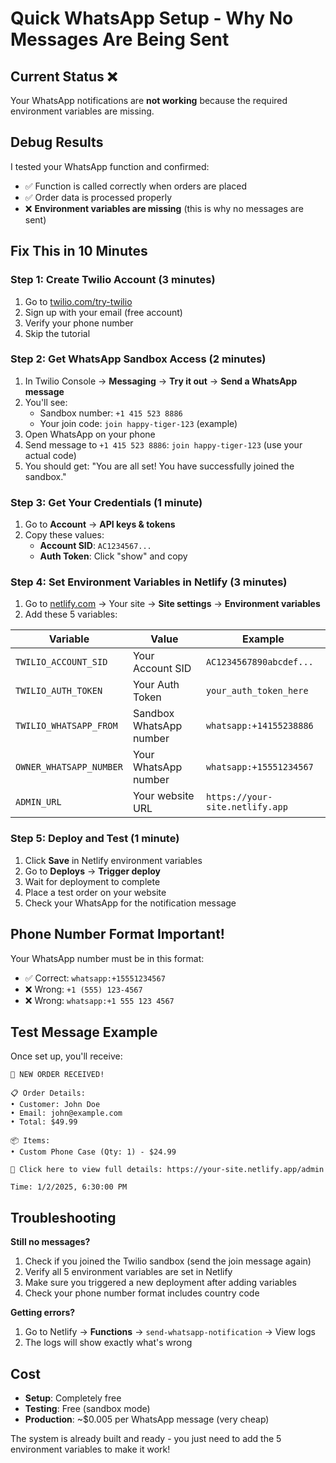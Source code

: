 # Quick WhatsApp Setup - Why No Messages Are Being Sent

## Current Status ❌
Your WhatsApp notifications are **not working** because the required environment variables are missing.

## Debug Results
I tested your WhatsApp function and confirmed:
- ✅ Function is called correctly when orders are placed 
- ✅ Order data is processed properly
- ❌ **Environment variables are missing** (this is why no messages are sent)

## Fix This in 10 Minutes

### Step 1: Create Twilio Account (3 minutes)
1. Go to [twilio.com/try-twilio](https://www.twilio.com/try-twilio)
2. Sign up with your email (free account)
3. Verify your phone number
4. Skip the tutorial

### Step 2: Get WhatsApp Sandbox Access (2 minutes)  
1. In Twilio Console → **Messaging** → **Try it out** → **Send a WhatsApp message**
2. You'll see:
   - Sandbox number: `+1 415 523 8886` 
   - Your join code: `join happy-tiger-123` (example)
3. Open WhatsApp on your phone
4. Send message to `+1 415 523 8886`: `join happy-tiger-123` (use your actual code)
5. You should get: "You are all set! You have successfully joined the sandbox."

### Step 3: Get Your Credentials (1 minute)
1. Go to **Account** → **API keys & tokens**
2. Copy these values:
   - **Account SID**: `AC1234567...` 
   - **Auth Token**: Click "show" and copy

### Step 4: Set Environment Variables in Netlify (3 minutes)
1. Go to [netlify.com](https://netlify.com) → Your site → **Site settings** → **Environment variables**
2. Add these 5 variables:

| Variable | Value | Example |
|----------|-------|---------|
| `TWILIO_ACCOUNT_SID` | Your Account SID | `AC1234567890abcdef...` |
| `TWILIO_AUTH_TOKEN` | Your Auth Token | `your_auth_token_here` |
| `TWILIO_WHATSAPP_FROM` | Sandbox WhatsApp number | `whatsapp:+14155238886` |
| `OWNER_WHATSAPP_NUMBER` | Your WhatsApp number | `whatsapp:+15551234567` |
| `ADMIN_URL` | Your website URL | `https://your-site.netlify.app` |

### Step 5: Deploy and Test (1 minute)
1. Click **Save** in Netlify environment variables
2. Go to **Deploys** → **Trigger deploy**  
3. Wait for deployment to complete
4. Place a test order on your website
5. Check your WhatsApp for the notification message

## Phone Number Format Important!
Your WhatsApp number must be in this format:
- ✅ Correct: `whatsapp:+15551234567` 
- ❌ Wrong: `+1 (555) 123-4567`
- ❌ Wrong: `whatsapp:+1 555 123 4567`

## Test Message Example
Once set up, you'll receive:
```
🔔 NEW ORDER RECEIVED!

📋 Order Details:
• Customer: John Doe
• Email: john@example.com  
• Total: $49.99

📦 Items:
• Custom Phone Case (Qty: 1) - $24.99

🔗 Click here to view full details: https://your-site.netlify.app/admin

Time: 1/2/2025, 6:30:00 PM
```

## Troubleshooting

**Still no messages?**
1. Check if you joined the Twilio sandbox (send the join message again)
2. Verify all 5 environment variables are set in Netlify
3. Make sure you triggered a new deployment after adding variables
4. Check your phone number format includes country code

**Getting errors?**  
1. Go to Netlify → **Functions** → `send-whatsapp-notification` → View logs
2. The logs will show exactly what's wrong

## Cost
- **Setup**: Completely free
- **Testing**: Free (sandbox mode)
- **Production**: ~$0.005 per WhatsApp message (very cheap)

The system is already built and ready - you just need to add the 5 environment variables to make it work!